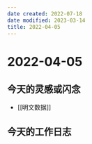 ```yaml
---
date created: 2022-07-18
date modified: 2023-03-14
title: 2022-04-05
---
```


# 2022-04-05

## 今天的灵感或闪念

- [[明文数据]]

## 今天的工作日志
